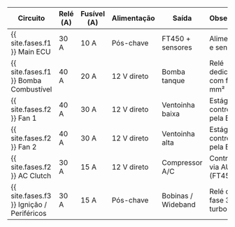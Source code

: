 | Circuito | Relé (A) | Fusível (A) | Alimentação | Saída | Observações |
|-----------|-----------|--------------|-------------|--------|--------------|
| {{ site.fases.f1 }} Main ECU | 30 A | 10 A | Pós-chave | FT450 + sensores | Alimenta ECU e sensores |
| {{ site.fases.f1 }} Bomba Combustível | 40 A | 20 A | 12 V direto | Bomba tanque | Relé dedicado com fio 2,5 mm² |
| {{ site.fases.f2 }} Fan 1 | 40 A | 30 A | 12 V direto | Ventoinha baixa | Estágio 1 controlado pela ECU |
| {{ site.fases.f2 }} Fan 2 | 40 A | 30 A | 12 V direto | Ventoinha alta | Estágio 2 controlado pela ECU |
| {{ site.fases.f2 }} AC Clutch | 30 A | 15 A | 12 V direto | Compressor A/C | Controlado via AUX4 (FT450) |
| {{ site.fases.f3 }} Ignição / Periféricos | 30 A | 15 A | Pós-chave | Bobinas / Wideband | Relé opcional fase 3 → turbo |